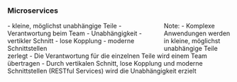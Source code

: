 ### <i class="fa fa-linode" aria-hidden="true"></i> Microservices
<div style="text-align: left; float: left; width: 70%">
- kleine, möglichst unabhängige Teile
- Verantwortung beim Team
- Unabhängigkeit
  - vertikler Schnitt
  - lose Kopplung
  - moderne Schnittstellen
</div>
<div style="text-align: right; float: right;  width: 30%">
    <img style="border: none; box-shadow: none; background: none"  data-src="/media/microservices.png"></img>
</div>
Note:
- Komplexe Anwendungen werden in kleine, möglichst unabhängige Teile zerlegt
- Die Verantwortung für die einzelnen Teile wird einem Team übertragen
- Durch vertikalen Schnitt, lose Kopplung und moderne Schnittstellen (RESTful Services) wird die Unabhängigkeit erzielt
